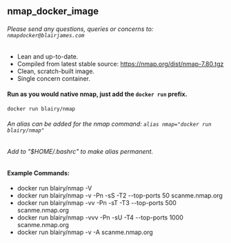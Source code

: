 ## nmap_docker_image
###### Please send any questions, queries or concerns to: `nmapdocker@blairjames.com`

- Lean and up-to-date.
- Compiled from latest stable source: https://nmap.org/dist/nmap-7.80.tgz
- Clean, scratch-built image.
- Single concern container.



#### Run as you would native nmap, just add the `docker run` prefix.
``` 
docker run blairy/nmap 
```
###### An alias can be added for the nmap command: `alias nmap="docker run blairy/nmap"`
###### Add to "$HOME/.bashrc" to make alias permanent.

#### Example Commands:
 - docker run blairy/nmap -V
 - docker run blairy/nmap -v -Pn -sS -T2 --top-ports 50 scanme.nmap.org
 - docker run blairy/nmap -vv -Pn -sT -T3 --top-ports 500 scanme.nmap.org 
 - docker run blairy/nmap -vvv -Pn -sU -T4 --top-ports 1000 scanme.nmap.org 
 - docker run blairy/nmap -v -A scanme.nmap.org 

